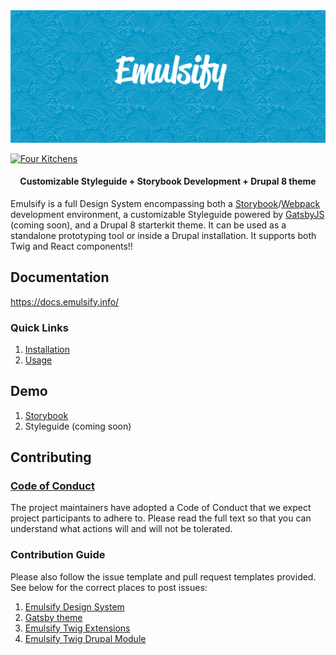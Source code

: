 <img src="./hero.png" />

[![Four Kitchens](https://img.shields.io/badge/4K-Four%20Kitchens-35AA4E.svg)](https://fourkitchens.com/)

<h4 align="center">Customizable Styleguide + Storybook Development + Drupal 8 theme</h4>

Emulsify is a full Design System encompassing both a [Storybook](https://storybook.js.org/)/[Webpack](https://webpack.js.org/) development environment, a customizable Styleguide powered by [GatsbyJS](https://www.gatsbyjs.org/) (coming soon), and a Drupal 8 starterkit theme. It can be used as a standalone prototyping tool or inside a Drupal installation. It supports both Twig and React components!!

## Documentation

https://docs.emulsify.info/

### Quick Links

1. [Installation](https://docs.emulsify.info/installation/design-system)
2. [Usage](https://docs.emulsify.info/usage/commands)

## Demo

1. [Storybook](http://demo.emulsify.info/)
2. Styleguide (coming soon)

## Contributing

### [Code of Conduct](https://github.com/emulsify-ds/emulsify-design-system/blob/master/CODE_OF_CONDUCT.md)

The project maintainers have adopted a Code of Conduct that we expect project participants to adhere to. Please read the full text so that you can understand what actions will and will not be tolerated.

### Contribution Guide

Please also follow the issue template and pull request templates provided. See below for the correct places to post issues:

1. [Emulsify Design System](https://github.com/emulsify-ds/emulsify-design-system/issues)
2. [Gatsby theme](https://github.com/emulsify-ds/gatsby-theme-emulsify/issues)
3. [Emulsify Twig Extensions](https://github.com/emulsify-ds/emulsify-twig-extensions/issues)
4. [Emulsify Twig Drupal Module](https://www.drupal.org/project/issues/emulsify_twig)

